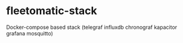 # fleetomatic-stack
Docker-compose based stack (telegraf influxdb chronograf kapacitor grafana mosquitto)
